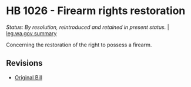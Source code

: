 # HB 1026 - Firearm rights restoration
*Status: By resolution, reintroduced and retained in present status.* | [leg.wa.gov summary](https://app.leg.wa.gov/billsummary?BillNumber=1026&Year=2021)

Concerning the restoration of the right to possess a firearm.

## Revisions
* [Original Bill](1/)